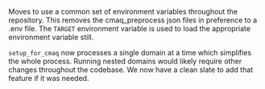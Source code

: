 Moves to use a common set of environment variables throughout the repository. 
This removes the cmaq_preprocess json files in preference to a .env file. 
The `TARGET` environment variable is used to load the appropriate environment variable still.

`setup_for_cmaq` now processes a single domain at a time which simplifies the whole process. 
Running nested domains would likely require other changes throughout the codebase. 
We now have a clean slate to add that feature if it was needed.